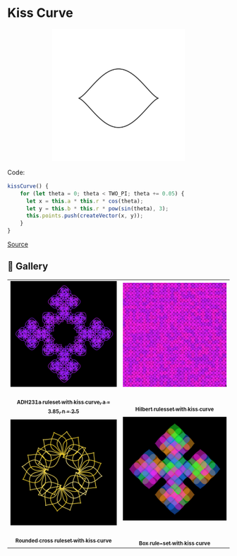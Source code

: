 # Kiss Curve

<p align="center"><img src="assets/shape_images/kiss.jpg" alt="kiss curve" width="300px"></p>

Code:

```JavaScript
kissCurve() {
    for (let theta = 0; theta < TWO_PI; theta += 0.05) {
      let x = this.a * this.r * cos(theta);
      let y = this.b * this.r * pow(sin(theta), 3);
      this.points.push(createVector(x, y));
    }
}
```

[Source](https://mathcurve.com/courbes2d.gb/bouche/bouche.shtml)

## 🌄 Gallery

<!-- IMAGE-LIST:START - Do not remove or modify this section -->
<!-- prettier-ignore-start -->
<!-- markdownlint-disable -->
<table>
  <tbody>
   <tr>
     <td align="center"><a href=""> <img class="img" src="assets/ADH231a-kiss.jpg" alt="ADH231a ruleset with kiss curve" style="vertical-align:top;" width="500" /><br /><sub><b><br/>ADH231a ruleset with kiss curve, a = 3.85, n = 2.5</b></sub></a></td>
     <td align="center"><a href=""> <img class="img" src="assets/hilbert-kiss.jpg" alt="Hilbert rulesset with kiss curve" style=" display: block;
    margin-left: auto;
    margin-right: auto;" width="500" /><br /><sub><b><br/>Hilbert rulesset with kiss curve</b></sub></a></td>
    </tr>
    <tr>
     <td align="center"><a href=""> <img class="img" src="assets/rounded-cross-kiss.jpg" alt="Rounded cross ruleset with kiss curve" style="vertical-align:top;" width="500" /><br /><sub><b><br/>Rounded cross ruleset with kiss curve</b></sub></a></td>
     <td align="center"><a href=""> <img class="img" src="assets/box-kiss.jpg" alt="Box rule-set with kiss curve" style=" display: block;
    margin-left: auto;
    margin-right: auto;" width="500" /><br /><sub><b><br/>Box  rule-set with kiss curve</b></sub></a></td>
    </tr>
    
  
    
 </tbody>
</table>

<!-- markdownlint-restore -->
<!-- prettier-ignore-end -->

<!-- IMAGE-LIST:END -->
